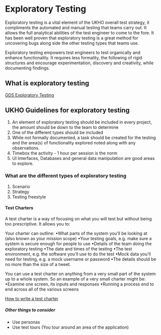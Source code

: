 # Exploratory Testing

Exploratory testing is a vital element of the UKHO overall test strategy, it compliments the automated and manual testing that teams carry out. It allows the full analytical abilities of the test engineer to come to the fore. It has been well proven that exploratory testing is a great method for uncovering bugs along side the other testing types that teams use.

Exploratory testing empowers test engineers to test organically and enhance functionality. It requires less formality, the following of rigid structures and encourage experimentation, discovery and creativity, while documenting findings.

## What is exploratory testing

[GDS Exploratory Testing](https://www.gov.uk/service-manual/technology/exploratory-testing)

## UKHO Guidelines for exploratory testing

1. An element of exploratory testing should be included in every project, the amount should be down to the team to determine
2. One of the different types should be included
3. While not formally documented, a task should be created for the testing and the area(s) of functionality explored noted along with any observations.
4. Timebox the activity - 1 hour per session is the norm
5. UI Interfaces, Databases and general data manipulation are good areas to explore.

### What are the different types of exploratory testing

1. Scenario
2. Strategy
3. Testing freestyle

#### Test Charters

A test charter is a way of focusing on what you will test but without being too prescriptive. It allows you to:

Your charter can outline:
•What parts of the system you'll be looking at (also known as your mission scope)
•Your testing goals, e.g. make sure a system is secure enough for people to use
•Details of the team doing the exploratory testing
•The date and times of the testing
•The test environment, e.g. the software you'll use to do the test
•Mock data you'll need for testing, e.g. a mock username or password
•The details should be no more than the size of a tweet.

You can use a test charter on anything from a very small part of the system up to a whole system. So an example of a very small charter might be:
•Examine one screen, its inputs and responses
•Running a process end to end across all of the various screens

[How to write a test charter](https://www.qualitestgroup.com/resources/knowledge-center/how-to-guide/write-exploratory-test-charter)

##### Other things to consider

* Use personas
* Use test tours (You tour around an area of the application)
